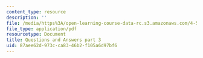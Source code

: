 ```yaml
---
content_type: resource
description: ''
file: /media/https%3A/open-learning-course-data-rc.s3.amazonaws.com/4-540-introduction-to-shape-grammars-i-fall-2018/87aee62d973cca8346b2f105a6d97bf6_MIT4_540F18_qa3.pdf
file_type: application/pdf
resourcetype: Document
title: Questions and Answers part 3
uid: 87aee62d-973c-ca83-46b2-f105a6d97bf6
---
```

